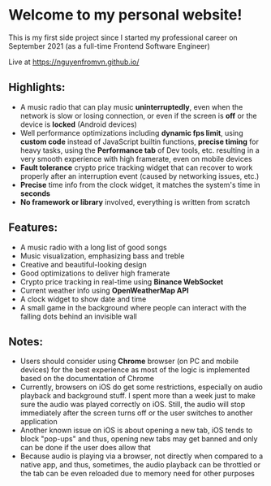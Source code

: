# Welcome to my personal website!

This is my first side project since I started my professional career on September 2021 (as a full-time Frontend Software Engineer)

Live at https://nguyenfromvn.github.io/

## Highlights:
- A music radio that can play music **uninterruptedly**, even when the network is slow or losing connection, or even if the screen is **off** or the device is **locked** (Android devices)
- Well performance optimizations including **dynamic fps limit**, using **custom code** instead of JavaScript builtin functions, **precise timing** for heavy tasks, using the **Performance tab** of Dev tools, etc. resulting in a very smooth experience with high framerate, even on mobile devices
- **Fault tolerance** crypto price tracking widget that can recover to work properly after an interruption event (caused by networking issues, etc.)
- **Precise** time info from the clock widget, it matches the system's time in **seconds**
- **No framework or library** involved, everything is written from scratch

## Features:
- A music radio with a long list of good songs
- Music visualization, emphasizing bass and treble 
- Creative and beautiful-looking design
- Good optimizations to deliver high framerate
- Crypto price tracking in real-time using **Binance WebSocket**
- Current weather info using **OpenWeatherMap API**
- A clock widget to show date and time
- A small game in the background where people can interact with the falling dots behind an invisible wall

## Notes:
- Users should consider using **Chrome** browser (on PC and mobile devices) for the best experience as most of the logic is implemented based on the documentation of Chrome
- Currently, browsers on iOS do get some restrictions, especially on audio playback and background stuff. I spent more than a week just to make sure the audio was played correctly on iOS. Still, the audio will stop immediately after the screen turns off or the user switches to another application
- Another known issue on iOS is about opening a new tab, iOS tends to block "pop-ups" and thus, opening new tabs may get banned and only can be done if the user does allow that
- Because audio is playing via a browser, not directly when compared to a native app, and thus, sometimes, the audio playback can be throttled or the tab can be even reloaded due to memory need for other purposes
